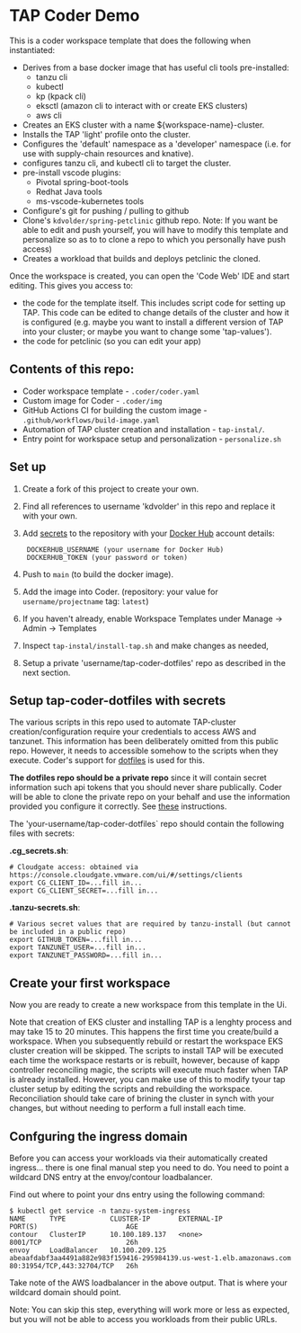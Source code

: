 # TAP Coder Demo

This is a coder workspace template that does the following when instantiated:

- Derives from a base docker image that has useful cli tools pre-installed:
   - tanzu cli
   - kubectl
   - kp (kpack cli)
   - eksctl (amazon cli to interact with or create EKS clusters)
   - aws cli
- Creates an EKS cluster with a name ${workspace-name}-cluster.
- Installs the TAP 'light' profile onto the cluster.
- Configures the 'default' namespace as a 'developer' namespace (i.e. for use with supply-chain resources and knative).
- configures tanzu cli, and kubectl cli to target the cluster.
- pre-install vscode plugins:
   - Pivotal spring-boot-tools
   - Redhat Java tools
   - ms-vscode-kubernetes tools  
- Configure's git for pushing / pulling to github
- Clone's `kdvolder/spring-petclinic` github repo. Note: If you want be able to edit and push yourself, you will 
   have to modify this template and personalize so as to to clone a repo to which you personally have push access)
- Creates a workload that builds and deploys petclinic the cloned.

Once the workspace is created, you can open the 'Code Web' IDE and start editing. This gives you access to:

- the code for the template itself. This includes script code for setting up TAP. This code can be edited to change
  details of the cluster and how it is configured (e.g. maybe you want to install a different version of TAP
  into your cluster; or maybe you want to change some 'tap-values').
- the code for petclinic (so you can edit your app)

## Contents of this repo:

* Coder workspace template - `.coder/coder.yaml`
* Custom image for Coder - `.coder/img`
* GitHub Actions CI for building the custom image - `.github/workflows/build-image.yaml`
* Automation of TAP cluster creation and installation - `tap-instal/`.
* Entry point for workspace setup and personalization - `personalize.sh`

## Set up

1. Create a fork of this project to create your own.
2. Find all references to username 'kdvolder' in this repo and replace it with your own.
3. Add [secrets](https://docs.github.com/en/actions/reference/encrypted-secrets#creating-encrypted-secrets-for-a-repository) to the repository with your [Docker Hub](https://hub.docker.com/) account details:

        DOCKERHUB_USERNAME (your username for Docker Hub)
        DOCKERHUB_TOKEN (your password or token)

4. Push to `main` (to build the docker image).
5. Add the image into Coder. (repository: your value for `username/projectname` tag: `latest`)
6. If you haven't already, enable Workspace Templates under Manage -> Admin -> Templates
7. Inspect `tap-instal/install-tap.sh` and make changes as needed,
8. Setup a private 'username/tap-coder-dotfiles' repo as described in the next section.

## Setup tap-coder-dotfiles with secrets

The various scripts in this repo used to automate TAP-cluster creation/configuration require your credentials to
access AWS and tanzunet. This information has been deliberately omitted from this public repo. However, it needs to accessible somehow to the scripts when they execute. Coder's support for [dotfiles](https://coder.com/docs/coder/latest/workspaces/personalization#dotfiles-repo) is used for this.

**The dotfiles repo should be a private repo** since it will contain secret information such api tokens that 
you should never share publically. Coder will be able to clone the private repo on your behalf and use the information provided you configure it correctly. See [these](https://coder.com/docs/coder/latest/getting-started/developers) instructions.

The 'your-username/tap-coder-dotfiles` repo should contain the following files with secrets:

**.cg_secrets.sh**:
```
# Cloudgate access: obtained via https://console.cloudgate.vmware.com/ui/#/settings/clients
export CG_CLIENT_ID=...fill in...
export CG_CLIENT_SECRET=...fill in...
```

**.tanzu-secrets.sh**:
```
# Various secret values that are required by tanzu-install (but cannot be included in a public repo)
export GITHUB_TOKEN=...fill in...
export TANZUNET_USER=...fill in...
export TANZUNET_PASSWORD=...fill in...
```

## Create your first workspace

Now you are ready to create a new workspace from this template in the Ui.

Note that creation of EKS cluster and installing TAP is a lenghty process and may take 15 to 20 minutes.
This happens the first time you create/build a workspace. When you subsequently rebuild or restart the workspace
EKS cluster creation will be skipped. The scripts to install TAP will be executed each time the workspace
restarts or is rebuilt, however, because of kapp controller reconciling magic, the scripts will execute 
much faster when TAP is already installed. However, you can make use of this to modify tyour tap cluster
setup by editing the scripts and rebuilding the workspace. Reconciliation should take care of brining the
cluster in synch with your changes, but without needing to perform a full install each time.

## Confguring the ingress domain

Before you can access your workloads via their automatically created ingress... there is one final manual step
you need to do. You need to point a wildcard DNS entry at the envoy/contour loadbalancer.

Find out where to point your dns entry using the following command:

```
$ kubectl get service -n tanzu-system-ingress
NAME      TYPE           CLUSTER-IP       EXTERNAL-IP                                                              PORT(S)                      AGE
contour   ClusterIP      10.100.189.137   <none>                                                                   8001/TCP                     26h
envoy     LoadBalancer   10.100.209.125   abeaafdabf3aa4491a882e983f159416-295984139.us-west-1.elb.amazonaws.com   80:31954/TCP,443:32704/TCP   26h
```

Take note of the AWS loadbalancer in the above output. That is where your wildcard domain should point.

Note: You can skip this step, everything will work more or less as expected, but you will not be able
to access you workloads from their public URLs.